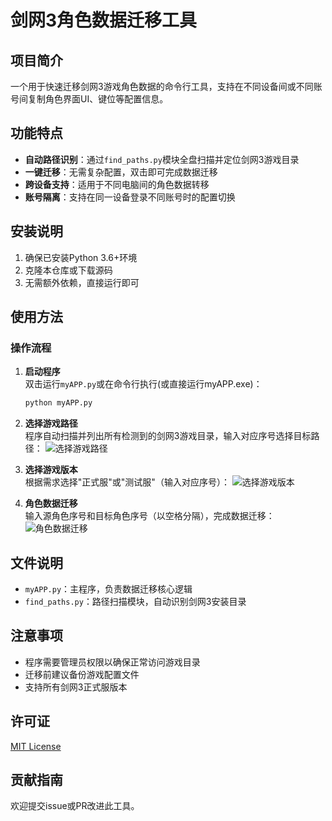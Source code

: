 # 剑网3角色数据迁移工具

## 项目简介
一个用于快速迁移剑网3游戏角色数据的命令行工具，支持在不同设备间或不同账号间复制角色界面UI、键位等配置信息。

## 功能特点
- **自动路径识别**：通过`find_paths.py`模块全盘扫描并定位剑网3游戏目录
- **一键迁移**：无需复杂配置，双击即可完成数据迁移
- **跨设备支持**：适用于不同电脑间的角色数据转移
- **账号隔离**：支持在同一设备登录不同账号时的配置切换

## 安装说明
1. 确保已安装Python 3.6+环境
2. 克隆本仓库或下载源码
3. 无需额外依赖，直接运行即可

## 使用方法
### 操作流程
1. **启动程序**  
   双击运行`myAPP.py`或在命令行执行(或直接运行myAPP.exe)：
   ```bash
   python myAPP.py
   ```

2. **选择游戏路径**  
   程序自动扫描并列出所有检测到的剑网3游戏目录，输入对应序号选择目标路径：
   ![选择游戏路径](https://github.com/orientalplastein/python_demo/blob/master/images/%E5%B1%8F%E5%B9%95%E6%88%AA%E5%9B%BE1.png)

3. **选择游戏版本**  
   根据需求选择"正式服"或"测试服"（输入对应序号）：
   ![选择游戏版本](https://github.com/orientalplastein/python_demo/blob/master/images/%E5%B1%8F%E5%B9%95%E6%88%AA%E5%9B%BE2.png)

4. **角色数据迁移**  
   输入源角色序号和目标角色序号（以空格分隔），完成数据迁移：
   ![角色数据迁移](https://github.com/orientalplastein/python_demo/blob/master/images/%E5%B1%8F%E5%B9%95%E6%88%AA%E5%9B%BE3.png)
## 文件说明
- `myAPP.py`：主程序，负责数据迁移核心逻辑
- `find_paths.py`：路径扫描模块，自动识别剑网3安装目录

## 注意事项
- 程序需要管理员权限以确保正常访问游戏目录
- 迁移前建议备份游戏配置文件
- 支持所有剑网3正式服版本

## 许可证
[MIT License](LICENSE)

## 贡献指南
欢迎提交issue或PR改进此工具。
